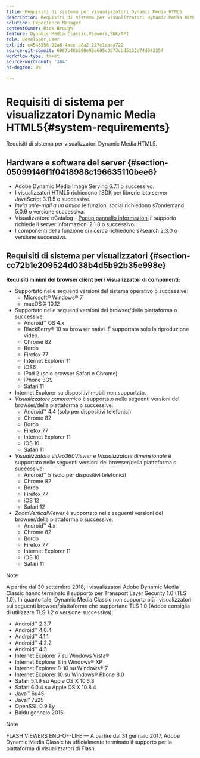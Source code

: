 ```yaml
---
title: Requisiti di sistema per visualizzatori Dynamic Media HTML5
description: Requisiti di sistema per visualizzatori Dynamic Media HTML5.
solution: Experience Manager
contentOwner: Rick Brough
feature: Dynamic Media Classic,Viewers,SDK/API
role: Developer,User
exl-id: e4543358-92a6-4acc-a8a2-227e1daea722
source-git-commit: 6087b48b898e93e605c3873cbd5132b74d04225f
workflow-type: tm+mt
source-wordcount: '304'
ht-degree: 0%

---
```


# Requisiti di sistema per visualizzatori Dynamic Media HTML5{#system-requirements}

Requisiti di sistema per visualizzatori Dynamic Media HTML5.

<!-- Updated March 03, 2022 Contact is now Deepa Gupta -->

<!-- Updated April 06, 2021 from https://wiki.corp.adobe.com/pages/viewpage.action?spaceKey=scene7qa&title=s7Viewers%2C+S7SDK%2C+S7OnDemand+Release+Notes - Contact is Sasha -->

## Hardware e software del server {#section-05099146f1f0418988c196635110bee6}

<!-- Updated March 03, 2022 Contact is now Deepa Gupta -->

* Adobe Dynamic Media Image Serving 6.7.1 o successivo.
* I visualizzatori HTML5 richiedono l’SDK per librerie lato server JavaScript 3.11.5 o successive.
* *Invia un&#39;e-mail a un amico* le funzioni social richiedono s7ondemand 5.0.9 o versione successiva.
* Visualizzatore eCatalog - [Popup pannello informazioni](/help/aem-viewers-ref/c-html5-s7-aem-asset-viewers/c-html5-20-ecatalog-viewer-about/c-html5-20-ecatalog-viewer-customizingviewer/r-html5-ecatalog-viewer-20-customize-infopanelpopup.md) il supporto richiede il server informazioni 2.1.8 o successivo.
* I componenti della funzione di ricerca richiedono s7search 2.3.0 o versione successiva.

## Requisiti di sistema per visualizzatori {#section-cc72b1e209524d038b4d5b92b35e998e}

**Requisiti minimi del browser client per i visualizzatori di componenti:**

* Supportato nelle seguenti versioni del sistema operativo o successive:
   * Microsoft® Windows® 7
   * macOS X 10.12
* Supportato nelle seguenti versioni del browser/della piattaforma o successive:
   * Android™ OS 4.x
   * BlackBerry® 10 su browser nativi. È supportata solo la riproduzione video.
   * Chrome 82
   * Bordo
   * Firefox 77
   * Internet Explorer 11
   * iOS6
   * iPad 2 (solo browser Safari e Chrome)
   * iPhone 3GS
   * Safari 11
* Internet Explorer su dispositivi mobili non supportato.
* *Visualizzatore panoramico* è supportato nelle seguenti versioni del browser/della piattaforma o successive:
   * Android™ 4.4 (solo per dispositivi telefonici)
   * Chrome 82
   * Bordo
   * Firefox 77
   * Internet Explorer 11
   * iOS 10
   * Safari 11
* *Visualizzatore video360Viewer* e *Visualizzatore dimensionale* è supportato nelle seguenti versioni del browser/della piattaforma o successive:
   * Android™ 5 (solo per dispositivi telefonici)
   * Chrome 82
   * Bordo
   * Firefox 77
   * iOS 12
   * Safari 12
* *ZoomVerticalViewer* è supportato nelle seguenti versioni del browser/della piattaforma o successive:
   * Android™ 4.x
   * Chrome 82
   * Bordo
   * Firefox 77
   * Internet Explorer 11
   * iOS 10
   * Safari 11

>[!NOTE]
>
>A partire dal 30 settembre 2018, i visualizzatori Adobe Dynamic Media Classic hanno terminato il supporto per Transport Layer Security 1.0 (TLS 1.0). In quanto tale, Dynamic Media Classic non supporta più i visualizzatori sui seguenti browser/piattaforme che supportano TLS 1.0 (Adobe consiglia di utilizzare TLS 1.2 o versione successiva):
>
> * Android™ 2.3.7
> * Android™ 4.0.4
> * Android™ 4.1.1
> * Android™ 4.2.2
> * Android™ 4.3
> * Internet Explorer 7 su Windows Vista®
> * Internet Explorer 8 in Windows® XP
> * Internet Explorer 8-10 su Windows® 7
> * Internet Explorer 10 su Windows® Phone 8.0
> * Safari 5.1.9 su Apple OS X 10.6.8
> * Safari 6.0.4 su Apple OS X 10.8.4
> * Java™ 6u45
> * Java™ 7u25
> * OpenSSL 0.9.8y
> * Baidu gennaio 2015


>[!NOTE]
>
>FLASH VIEWERS END-OF-LIFE — A partire dal 31 gennaio 2017, Adobe Dynamic Media Classic ha ufficialmente terminato il supporto per la piattaforma di visualizzatori di Flash.
